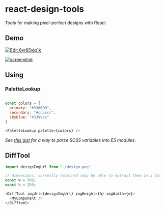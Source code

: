 # react-design-tools
Tools for making pixel-perfect designs with React

## Demo

[![Edit 6vr85vjq1k](https://codesandbox.io/static/img/play-codesandbox.svg)](https://codesandbox.io/s/6vr85vjq1k?autoresize=1&hidenavigation=1&view=preview)


[![screenshot](https://user-images.githubusercontent.com/1571667/42123140-9d981674-7c01-11e8-8f22-27971dc706fd.png)](https://codesandbox.io/s/6vr85vjq1k?autoresize=1&hidenavigation=1&view=preview)

## Using

### PaletteLookup

```js

const colors = {
  primary: "#336699",
  secondary: "#cccccc",
  skyBlue: "#3399cc"
}

<PaletteLookup palette={colors} />
```

_See [this gist](https://gist.github.com/alexkrolick/652718f1f6ca3f4decab7f9222634c5a) for a way to parse SCSS variables into ES modules._

## DiffTool

```js
import designImgUrl from "./design.png"

// dimensions, currently required (may be able to extract them in a future release)
const w = 500;
const h = 250;

<DiffTool imgUrl={designImgUrl} imgHeight={h} imgWidth={w}>
  <MyComponent />
</Difftool>
```
